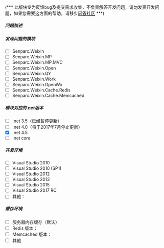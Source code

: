 (*** 此版块专为反馈bug及提交需求收集，不负责解答开发问题，请勿发表开发问题，如果您需要这方面的帮助，请移步[问答社区](http://weixin.senparc.com/QA) ***)

##### 问题描述



##### 发现问题的模块

- [ ] Senparc.Weixin
- [ ] Senparc.Weixin.MP
- [ ] Senparc.Weixin.MP.MVC
- [ ] Senparc.Weixin.Open
- [ ] Senparc.Weixin.QY
- [ ] Senparc.Weixin.Work
- [ ] Senparc.Weixin.OpenWx
- [ ] Senparc.Weixin.Cache.Redis
- [ ] Senparc.Weixin.Cache.Memcached

##### 模块对应的.net版本

- [ ] .net 3.5（已经暂停更新）
- [ ] .net 4.0（将于2017年7月停止更新）
- [x] .net 4.5
- [ ] .net core

##### 开发环境

- [ ] Visual Studio 2010
- [ ] Visual Studio 2010 (SP1)
- [ ] Visual Studio 2012
- [ ] Visual Studio 2013
- [ ] Visual Studio 2015
- [ ] Visual Studio 2017 RC
- [ ] 其他：

##### 缓存环境

- [ ] 服务器内存缓存（默认）
- [ ] Redis 版本：
- [ ] Memcached 版本：
- [ ] 其他
